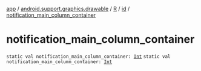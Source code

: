 [app](../../../index.md) / [android.support.graphics.drawable](../../index.md) / [R](../index.md) / [id](index.md) / [notification_main_column_container](./notification_main_column_container.md)

# notification_main_column_container

`static val notification_main_column_container: `[`Int`](https://kotlinlang.org/api/latest/jvm/stdlib/kotlin/-int/index.html)
`static val notification_main_column_container: `[`Int`](https://kotlinlang.org/api/latest/jvm/stdlib/kotlin/-int/index.html)